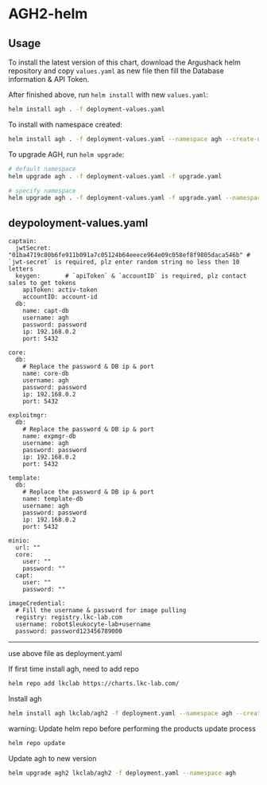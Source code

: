 # AGH2-helm

## Usage

To install the latest version of this chart, download the Argushack helm repository and copy `values.yaml` as new file then fill the Database information & API Token.

After finished above, run `helm install` with new `values.yaml`:

``` bash
helm install agh . -f deployment-values.yaml
```

To install with namespace created:

``` bash
helm install agh . -f deployment-values.yaml --namespace agh --create-namespace
```

To upgrade AGH, run `helm upgrade`:

``` bash
# default namespace
helm upgrade agh . -f deployment-values.yaml -f upgrade.yaml

# specify namespace
helm upgrade agh . -f deployment-values.yaml -f upgrade.yaml --namespace agh
```

## deypoloyment-values.yaml

```
captain:
  jwtSecret: "01ba4719c80b6fe911b091a7c05124b64eeece964e09c058ef8f9805daca546b" # `jwt-secret` is required, plz enter random string no less then 10 letters
  keygen:       # `apiToken` & `accountID` is required, plz contact sales to get tokens
    apiToken: activ-token
    accountID: account-id
  db:
    name: capt-db
    username: agh
    password: password
    ip: 192.168.0.2
    port: 5432

core:
  db:
    # Replace the password & DB ip & port
    name: core-db
    username: agh
    password: password
    ip: 192.168.0.2
    port: 5432

exploitmgr:
  db:
    # Replace the password & DB ip & port
    name: expmgr-db
    username: agh
    password: password
    ip: 192.168.0.2
    port: 5432

template:
  db:
    # Replace the password & DB ip & port
    name: template-db
    username: agh
    password: password
    ip: 192.168.0.2
    port: 5432

minio:
  url: ""
  core:
    user: ""
    password: ""
  capt:
    user: ""
    password: ""

imageCredential:
  # Fill the username & password for image pulling
  registry: registry.lkc-lab.com
  username: robot$leukocyte-lab+username
  password: password123456789000
```

---
use above file as deployment.yaml
  
If first time install agh, need to add repo

``` bash
helm repo add lkclab https://charts.lkc-lab.com/
```

Install agh

``` bash
helm install agh lkclab/agh2 -f deployment.yaml --namespace agh --create-namespace
```

warning: Update helm repo before performing the products update process

``` bash
helm repo update
```

Update agh to new version

``` bash
helm upgrade agh2 lkclab/agh2 -f deployment.yaml --namespace agh
```
